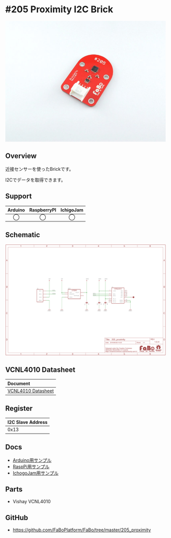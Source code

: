 # #205 Proximity I2C Brick

![](./img/205_proximity.jpg)
<!--COLORME-->

## Overview
近接センサーを使ったBrickです。

I2Cでデータを取得できます。

## Support
|Arduino|RaspberryPI|IchigoJam|
|:--:|:--:|:--:|
|◯|◯|◯|

## Schematic
![](./img/205_proximity_sch.png)

## VCNL4010 Datasheet
| Document |
|:--|
| [VCNL4010 Datasheet](https://www.adafruit.com/images/product-files/466/vcnl4010.pdf) |

## Register
| I2C Slave Address |
|:-- |
| 0x13 |

## Docs

* [Arduino用サンプル](http://docs.fabo.io/fabo/arduino/brick_i2c/205_brick_i2c_proximity.html)
* [RaspPi用サンプル](http://docs.fabo.io/fabo/rasppi/brick_i2c/205_brick_i2c_proximity.html)
* [IchogoJam用サンプル](http://docs.fabo.io/fabo/ichigojam/brick_i2c/205_brick_i2c_proximity.html)

## Parts
- Vishay VCNL4010

## GitHub
- https://github.com/FaBoPlatform/FaBo/tree/master/205_proximity
